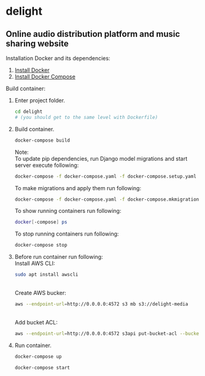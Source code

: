 # delight

## Online audio distribution platform and music sharing website


Installation Docker and its dependencies:
1) [Install Docker][1]
2) [Install Docker Compose][2]

Build container:
1) Enter project folder.
    ```bash
    cd delight
    # (you should get to the same level with Dockerfile)
    ```
2) Build container.
    ```bash
    docker-compose build
    ```

    Note:<br>
    To update pip dependencies, run Django model migrations and start server execute following:
    ```bash
    docker-compose -f docker-compose.yaml -f docker-compose.setup.yaml up
    ```
    To make migrations and apply them run following:
    ```bash
    docker-compose -f docker-compose.yaml -f docker-compose.mkmigrations.yaml up
    ```
    To show running containers run following:
    ```bash
    docker[-compose] ps
    ```
    To stop running containers run following:
    ```bash
    docker-compose stop
    ```

3) Before run container run following:
   <br>Install AWS CLI:
   ```bash
   sudo apt install awscli 
   ```
   <br>Create AWS bucker:
   ```bash
   aws --endpoint-url=http://0.0.0.0:4572 s3 mb s3://delight-media
   ```
   <br>Add bucket ACL:
   ```bash
   aws --endpoint-url=http://0.0.0.0:4572 s3api put-bucket-acl --bucket delight-media --acl public-read
   ```

4) Run container.
    ```bash
    docker-compose up
    ```
    ```bash
    docker-compose start
    ```

[1]: https://docs.docker.com/install/linux/docker-ce/ubuntu/
[2]: https://docs.docker.com/compose/install/
